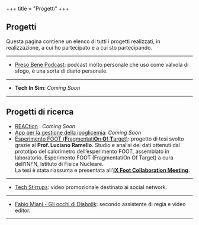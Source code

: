 +++
title = "Progetti"
+++

## Progetti

Questa pagina contiene un elenco di tutti i progetti realizzati, in realizzazione, a cui ho partecipato e a cui sto partecipando.

---
* [Preso Bene Podcast](https://open.spotify.com/show/3QUPN9AlJcv0PH3DKlZeKb): podcast molto personale che uso come valvola di sfogo, è una sorta di diario personale.
---
* **Tech In Sim**: *Coming Soon*
---
## Progetti di ricerca
* [REACtion](https://www.agingproject.uniupo.it/reaction/) : *Coming Soon*
* [App per la gestione della ipoglicemia](): *Coming Soon*
* [Esperimento FOOT (**F**ragmentati**O**n **O**f **T**arget)](/Scalogna_Antonio_Tesi.pdf): progetto di tesi svolto grazie al **Prof. Luciano Ramello**. Studio e analisi dei dati ottenuti dal prototipo del calorimetro dell’esperimento FOOT, assemblato in laboratorio. Esperimento FOOT (FragmentatiOn Of Target) a cura dell’INFN, Istituto di Fisica
Nucleare.\
La tesi è stata riassunta e presentata all'[**IX Foot Collaboration Meeting**](/Presentazione_Collaboration_Meeting.pdf).

---
* [Tech Stirrups](https://www.youtube.com/watch?v=kBlrPLhcwmQ): video promozionale destinato ai social network.
---
* [Fabio Miani - Gli occhi di Diabolik](https://www.youtube.com/watch?v=23B9sjpd7ZY): secondo assistente di regia e video editor.
---